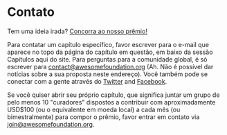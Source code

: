 # Contato

Tem uma ideia irada? [Concorra ao nosso prêmio!](<%= new_submission_path %>)

Para contatar um capítulo específico, favor escrever para o e-mail que aparece no topo da página do capítulo em questão, em baixo da sessão Capítulos aqui do site. Para perguntas para a comunidade global, é só escrever para contact@awesomefoundation.org (Ah. Não é possível dar notícias sobre a sua proposta neste endereço). Você também pode se conectar com a gente através do [Twitter](https://twitter.com/awesomefound) and [Facebook](https://www.facebook.com/awesomefoundation).

Se você quiser abrir seu próprio capítulo, que significa juntar um grupo de pelo menos 10 "curadores" dispostos a contribuir com aproximadamente USD$100 (ou o equivalente em moeda local) a cada mês (ou bimestralmente) para compor o prêmio, favor entrar em contato via join@awesomefoundation.org. 
